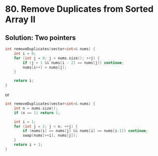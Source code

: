 # 80. Remove Duplicates from Sorted Array II

## Solution: Two pointers

```cpp
int removeDuplicates(vector<int>& nums) {
    int i = 0;
    for (int j = 0; j < nums.size(); ++j) {
        if (j > 1 && nums[i - 2] == nums[j]) continue;
        nums[i++] = nums[j];
    }

    return i;
}
```

or

```cpp
int removeDuplicates(vector<int>& nums) {
    int n = nums.size();
    if (n == 1) return 1;

    int i = 1;
    for (int j = 2; j < n; ++j) {
        if (nums[i] == nums[j] && nums[i] == nums[i-1]) continue;
        swap(nums[++i], nums[j]);
    }
    return i + 1;
}
```
